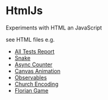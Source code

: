 # HtmlJs
Experiments with HTML an JavaScript

see HTML files e.g.
- [All Tests Report](https://dierk.github.io/HtmlJs/allTests.html)
- [Snake](https://dierk.github.io/HtmlJs/snake/snake.html)
- [Async Counter](https://dierk.github.io/HtmlJs/asyncCounter.html)
- [Canvas Animation](https://dierk.github.io/HtmlJs/canvasAnimation.html)
- [Observables](https://dierk.github.io/HtmlJs/observable/View.html)
- [Church Encoding](https://dierk.github.io/HtmlJs/church/View.html)
- [Florian Game](https://dierk.github.io/HtmlJs/florian.html)
